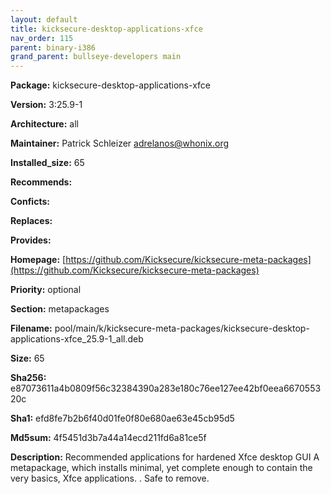 ```yaml
---
layout: default
title: kicksecure-desktop-applications-xfce
nav_order: 115
parent: binary-i386
grand_parent: bullseye-developers main
---
```


**Package:** kicksecure-desktop-applications-xfce

**Version:** 3:25.9-1

**Architecture:**  all

**Maintainer:**  Patrick Schleizer <adrelanos@whonix.org>

**Installed_size:**  65

**Recommends:**  

**Conficts:**  

**Replaces:**  

**Provides:**  

**Homepage:**  [https://github.com/Kicksecure/kicksecure-meta-packages](https://github.com/Kicksecure/kicksecure-meta-packages)

**Priority:**  optional

**Section:** metapackages

**Filename:**  pool/main/k/kicksecure-meta-packages/kicksecure-desktop-applications-xfce_25.9-1_all.deb

**Size:**  65

**Sha256:**  e87073611a4b0809f56c32384390a283e180c76ee127ee42bf0eea667055320c

**Sha1:**  efd8fe7b2b6f40d01fe0f80e680ae63e45cb95d5

**Md5sum:**  4f5451d3b7a44a14ecd211fd6a81ce5f

**Description:** Recommended applications for hardened Xfce desktop GUI
 A metapackage, which installs minimal, yet complete enough
 to contain the very basics, Xfce applications.
 .
 Safe to remove.


